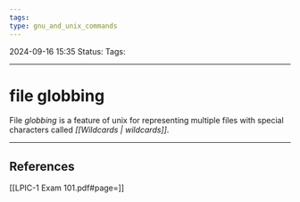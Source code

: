 ```yaml
---
tags: 
type: gnu_and_unix_commands
---
```


2024-09-16 15:35
Status:
Tags:
___
# file globbing

File _globbing_ is a feature of unix for representing multiple files with special characters called _[[Wildcards | wildcards]]_.

___
## References
[[LPIC-1 Exam 101.pdf#page=]]